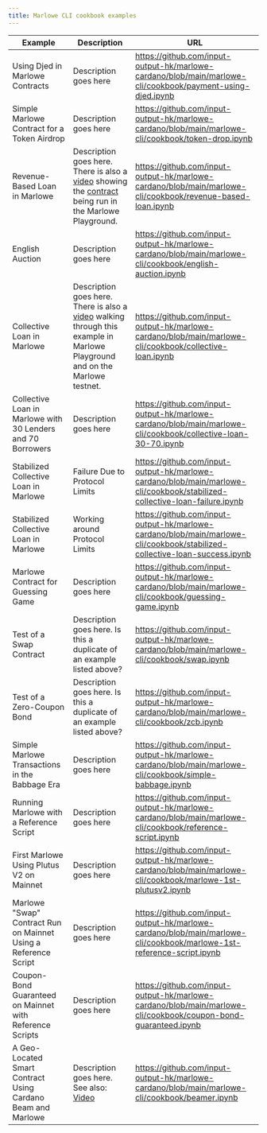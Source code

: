 ```yaml
---
title: Marlowe CLI cookbook examples
---
```


| Example | Description | URL |
| --- | --- | --- |
| Using Djed in Marlowe Contracts | Description goes here | https://github.com/input-output-hk/marlowe-cardano/blob/main/marlowe-cli/cookbook/payment-using-djed.ipynb | 
| Simple Marlowe Contract for a Token Airdrop | Description goes here | https://github.com/input-output-hk/marlowe-cardano/blob/main/marlowe-cli/cookbook/token-drop.ipynb |
| Revenue-Based Loan in Marlowe | Description goes here. There is also a [video](https://vimeo.com/726500312/f90fd85ed7) showing the [contract](https://github.com/input-output-hk/marlowe-cardano/blob/main/marlowe-cli/cookbook/revenue-based-loan.hs) being run in the Marlowe Playground. | https://github.com/input-output-hk/marlowe-cardano/blob/main/marlowe-cli/cookbook/revenue-based-loan.ipynb | 
| English Auction | Description goes here | https://github.com/input-output-hk/marlowe-cardano/blob/main/marlowe-cli/cookbook/english-auction.ipynb |
| Collective Loan in Marlowe | Description goes here. There is also a [video](https://vimeo.com/735889853/10601168e4) walking through this example in Marlowe Playground and on the Marlowe testnet. | https://github.com/input-output-hk/marlowe-cardano/blob/main/marlowe-cli/cookbook/collective-loan.ipynb | 
| Collective Loan in Marlowe with 30 Lenders and 70 Borrowers | Description goes here | https://github.com/input-output-hk/marlowe-cardano/blob/main/marlowe-cli/cookbook/collective-loan-30-70.ipynb |
| Stabilized Collective Loan in Marlowe | Failure Due to Protocol Limits | https://github.com/input-output-hk/marlowe-cardano/blob/main/marlowe-cli/cookbook/stabilized-collective-loan-failure.ipynb |
| Stabilized Collective Loan in Marlowe | Working around Protocol Limits | https://github.com/input-output-hk/marlowe-cardano/blob/main/marlowe-cli/cookbook/stabilized-collective-loan-success.ipynb |
| Marlowe Contract for Guessing Game | Description goes here | https://github.com/input-output-hk/marlowe-cardano/blob/main/marlowe-cli/cookbook/guessing-game.ipynb |
| Test of a Swap Contract | Description goes here. Is this a duplicate of an example listed above? | https://github.com/input-output-hk/marlowe-cardano/blob/main/marlowe-cli/cookbook/swap.ipynb |
| Test of a Zero-Coupon Bond | Description goes here. Is this a duplicate of an example listed above? | https://github.com/input-output-hk/marlowe-cardano/blob/main/marlowe-cli/cookbook/zcb.ipynb | 
| Simple Marlowe Transactions in the Babbage Era | Description goes here | https://github.com/input-output-hk/marlowe-cardano/blob/main/marlowe-cli/cookbook/simple-babbage.ipynb |
| Running Marlowe with a Reference Script | Description goes here | https://github.com/input-output-hk/marlowe-cardano/blob/main/marlowe-cli/cookbook/reference-script.ipynb |
| First Marlowe Using Plutus V2 on Mainnet | Description goes here | https://github.com/input-output-hk/marlowe-cardano/blob/main/marlowe-cli/cookbook/marlowe-1st-plutusv2.ipynb |
| Marlowe "Swap" Contract Run on Mainnet Using a Reference Script | Description goes here | https://github.com/input-output-hk/marlowe-cardano/blob/main/marlowe-cli/cookbook/marlowe-1st-reference-script.ipynb |
| Coupon-Bond Guaranteed on Mainnet with Reference Scripts | Description goes here | https://github.com/input-output-hk/marlowe-cardano/blob/main/marlowe-cli/cookbook/coupon-bond-guaranteed.ipynb | 
| A Geo-Located Smart Contract Using Cardano Beam and Marlowe | Description goes here. See also: [Video](https://youtu.be/DmkYen0eaV0) | https://github.com/input-output-hk/marlowe-cardano/blob/main/marlowe-cli/cookbook/beamer.ipynb | 
